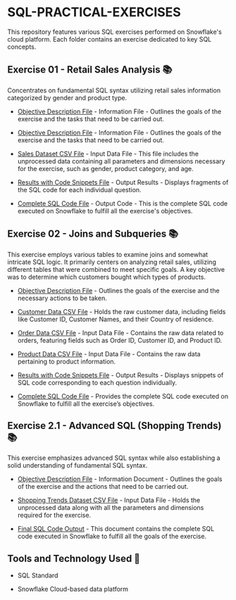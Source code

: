 # SQL-PRACTICAL-EXERCISES

This repository features various SQL exercises performed on Snowflake's cloud platform. Each folder contains an exercise dedicated to key SQL concepts.

## Exercise 01 - Retail Sales Analysis 📚
Concentrates on fundamental SQL syntax utilizing retail sales information categorized by gender and product type.

* [Objective Description File](https://github.com/user-attachments/files/23175505/Practical.1.-.SQL.Fundamentals.Snowflake-Basic.SQL.Syntax.pdf) - Information File - Outlines the goals of the exercise and the tasks that need to be carried out.
  
* [Objective Description File](https://github.com/KagisoNkomo/SQL-PRACTICAL-EXERCISES/blob/main/Exercise%2001/Practical%201%20-%20SQL%20Fundamentals%20(Snowflake-Basic%20SQL%20Syntax).pdf ) - Information File - Outlines the goals of the exercise and the tasks that need to be carried out.
  
* [Sales Dataset CSV File](https://github.com/KagisoNkomo/SQL-PRACTICAL-EXERCISES/blob/main/Exercise%2001/retail_sales_dataset.csv) - Input Data File - This file includes the unprocessed data containing all parameters and dimensions necessary for the exercise, such as gender, product category, and age.

* [Results with Code Snippets File](https://github.com/KagisoNkomo/SQL-PRACTICAL-EXERCISES/blob/main/Exercise%2001/PRACTICAL%201%20-%20KAGISO%20NKOMO.pdf) - Output Results - Displays fragments of the SQL code for each individual question.
  
* [Complete SQL Code File](https://github.com/KagisoNkomo/SQL-PRACTICAL-EXERCISES/blob/main/Exercise%2001/retail_sale.sql) - Output Code - This is the complete SQL code executed on Snowflake to fulfill all the exercise's objectives.

## Exercise 02 - Joins and Subqueries  📚

This exercise employs various tables to examine joins and somewhat intricate SQL logic. It primarily centers on analyzing retail sales, utilizing different tables that were combined to meet specific goals. A key objective was to determine which customers bought which types of products.


*  [Objective Description File](https://github.com/KagisoNkomo/SQL-PRACTICAL-EXERCISES/blob/main/Exercise%2002/Practical%202%20-%20SQL%20Fundamentals%20(SQL%20JOINS).pdf.pdf ) - Outlines the goals of the exercise and the necessary actions to be taken.

* [Customer Data CSV File](https://github.com/KagisoNkomo/SQL-PRACTICAL-EXERCISES/blob/main/Exercise%2002/customers_large.csv)  - Holds the raw customer data, including fields like Customer ID, Customer Names, and their Country of residence.

* [Order Data CSV File](https://github.com/KagisoNkomo/SQL-PRACTICAL-EXERCISES/blob/main/Exercise%2002/orders_large.csv) - Input Data File - Contains the raw data related to orders, featuring fields such as Order ID, Customer ID, and Product ID.

* [Product Data CSV File](https://github.com/KagisoNkomo/SQL-PRACTICAL-EXERCISES/blob/main/Exercise%2002/products_large.csv) - Input Data File - Contains the raw data pertaining to product information.

* [Results with Code Snippets File](https://github.com/KagisoNkomo/SQL-PRACTICAL-EXERCISES/blob/main/Exercise%2002/PRACTICAL%20EXERCISE%202%20RESULTS%20SNIPPETS.pdf) - Output Results - Displays snippets of SQL code corresponding to each question individually.  

* [Complete SQL Code File](https://github.com/KagisoNkomo/SQL-PRACTICAL-EXERCISES/blob/main/Exercise%2002/Practical%20Exercise%202.sql) - Provides the complete SQL code executed on Snowflake to fulfill all the exercise’s objectives.



## Exercise 2.1 - Advanced SQL (Shopping Trends)📚

This exercise emphasizes advanced SQL syntax while also establishing a solid understanding of fundamental SQL syntax.

* [Objective Description File](https://github.com/KagisoNkomo/SQL-PRACTICAL-EXERCISES/blob/main/Exercise%2003/shoping_trends.csv) - Information Document - Outlines the goals of the exercise and the actions that need to be carried out.

* [Shopping Trends Dataset CSV File](https://github.com/KagisoNkomo/SQL-PRACTICAL-EXERCISES/blob/main/Exercise%2003/shoping_trends.csv) - Input Data File - Holds the unprocessed data along with all the parameters and dimensions required for the exercise.

* [Final SQL Code Output](https://github.com/KagisoNkomo/SQL-PRACTICAL-EXERCISES/blob/main/Exercise%2003/Practical%202.1.sql) - This document contains the complete SQL code executed in Snowflake to fulfill all the goals of the exercise.


## Tools and Technology Used  📌

* SQL Standard

* Snowflake Cloud-based data platform
  
  
